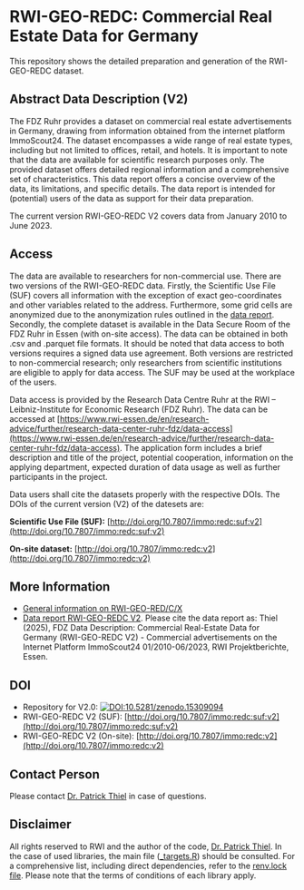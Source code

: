 # RWI-GEO-REDC: Commercial Real Estate Data for Germany

This repository shows the detailed preparation and generation of the RWI-GEO-REDC dataset.

## Abstract Data Description (V2)

The FDZ Ruhr provides a dataset on commercial real estate advertisements in Germany, drawing from information obtained from the internet platform ImmoScout24. The dataset encompasses a wide range of real estate types, including but not limited to offices, retail, and hotels. It is important to note that the data are available for scientific research purposes only. The provided dataset offers detailed regional information and a comprehensive set of characteristics. This data report offers a concise overview of the data, its limitations, and specific details. The data report is intended for (potential) users of the data as support for their data preparation. 

The current version RWI-GEO-REDC V2 covers data from January 2010 to June 2023.

## Access

The data are available to researchers for non-commercial use. There are two versions of the RWI-GEO-REDC data. Firstly, the Scientific Use File (SUF) covers all information with the exception of exact geo-coordinates and other variables related to the address. Furthermore, some grid cells are anonymized due to the anonymization rules outlined in the [data report](https://www.rwi-essen.de/fileadmin/user_upload/RWI/FDZ/FDZ_Datensatzbeschreibung_REDC_v2.pdf). Secondly, the complete dataset is available in the Data Secure Room of the FDZ Ruhr in Essen (with on-site access). The data can be obtained in both .csv and .parquet file formats. It should be noted that data access to both versions requires a signed data use agreement. Both versions are restricted to non-commercial research; only researchers from scientific institutions are eligible to apply for data access. The SUF may be used at the workplace of the users.

Data access is provided by the Research Data Centre Ruhr at the RWI – Leibniz-Institute for Economic Research (FDZ Ruhr). The data can be accessed at [https://www.rwi-essen.de/en/research-advice/further/research-data-center-ruhr-fdz/data-access](https://www.rwi-essen.de/en/research-advice/further/research-data-center-ruhr-fdz/data-access). The application form includes a brief description and title of the project, potential cooperation, information on the applying department, expected duration of data usage as well as further participants in the project. 

Data users shall cite the datasets properly with the respective DOIs. The DOIs of the current version (V2) of the datesets are: 

**Scientific Use File (SUF):** [http://doi.org/10.7807/immo:redc:suf:v2](http://doi.org/10.7807/immo:redc:suf:v2)

**On-site dataset:** [http://doi.org/10.7807/immo:redc:v2](http://doi.org/10.7807/immo:redc:v2)

## More Information

- [General information on RWI-GEO-RED/C/X](https://www.rwi-essen.de/en/research-advice/further/research-data-center-ruhr-fdz/data-sets/rwi-geo-red/x-real-estate-data-and-price-indices)
- [Data report RWI-GEO-REDC V2](https://www.rwi-essen.de/fileadmin/user_upload/RWI/FDZ/FDZ_Datensatzbeschreibung_REDC_v2.pdf). Please cite the data report as: Thiel (2025), FDZ Data Description: Commercial Real-Estate Data for Germany (RWI-GEO-REDC V2) - Commercial advertisements on the Internet Platform ImmoScout24 01/2010-06/2023, RWI Projektberichte, Essen.

## DOI

- Repository for V2.0: [![DOI:10.5281/zenodo.15309094](http://img.shields.io/badge/DOI-10.5281/zenodo.15309094-048BC0.svg)](https://zenodo.org/account/settings/github/repository/PThie/RWI-GEO-REDC)
- RWI-GEO-REDC V2 (SUF): [http://doi.org/10.7807/immo:redc:suf:v2](http://doi.org/10.7807/immo:redc:suf:v2)
- RWI-GEO-REDC V2 (On-site): [http://doi.org/10.7807/immo:redc:v2](http://doi.org/10.7807/immo:redc:v2)

## Contact Person

Please contact [Dr. Patrick Thiel](https://www.rwi-essen.de/rwi/team/person/patrick-thiel) in case of questions.

## Disclaimer

All rights reserved to RWI and the author of the code, [Dr. Patrick Thiel](https://www.rwi-essen.de/rwi/team/person/patrick-thiel). In the case of used libraries, the main file ([_targets.R](https://github.com/PThie/RWI-GEO-REDC/blob/main/_targets.R)) should be consulted. For a comprehensive list, including direct dependencies, refer to the [renv.lock file](https://github.com/PThie/RWI-GEO-REDC/blob/main/renv.lock). Please note that the terms of conditions of each library apply.
